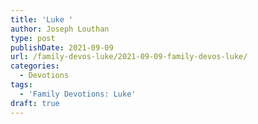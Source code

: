 ```yaml
---
title: 'Luke '
author: Joseph Louthan
type: post
publishDate: 2021-09-09
url: /family-devos-luke/2021-09-09-family-devos-luke/
categories:
  - Devotions
tags:
  - 'Family Devotions: Luke'
draft: true
---
```

